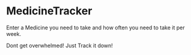 # MedicineTracker



Enter a Medicine you need to take and how often you need to take it per week.



Dont get overwhelmed! Just Track it down!
